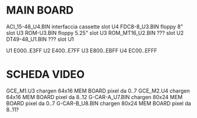 MAIN BOARD
==================================================
ACI_15-48_U4.BIN   interfaccia cassette slot U4
FDC8-8_U3.BIN      floppy 8"            slot U3
ROM-U3.BIN         floppy 5.25"         slot U3
ROM_MT16_U2.BIN    ???                  slot U2
DT49-48_U1.BIN     ???                  slot U1

U1	E000..E3FF
U2	E400..E7FF
U3	E800..EBFF
U4	EC00..EFFF

SCHEDA VIDEO
==================================================
GCE_M1.U3          chargen 64x16        MEM BOARD  pixel da 0..7
GCE_M2.U4          chargen 64x16        MEM BOARD  pixel da 8..12
G-CAR-A_U7.BIN     chargen 80x24        MEM BOARD  pixel da 0..7
G-CAR-B_U8.BIN     chargen 80x24        MEM BOARD  pixel da 8..11?



